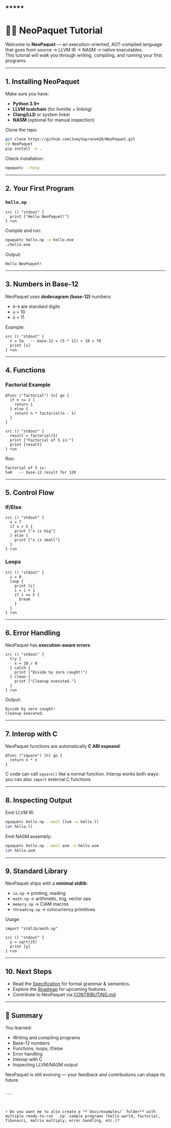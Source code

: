 ## *****
# 🧑‍💻 NeoPaquet Tutorial
Welcome to **NeoPaquet** — an execution-oriented, AOT-compiled language that goes from source → LLVM IR → NASM → native executables.  
This tutorial will walk you through writing, compiling, and running your first programs.

---

## 1. Installing NeoPaquet
Make sure you have:
- **Python 3.9+**
- **LLVM toolchain** (for llvmlite + linking)
- **Clang/LLD** or system linker
- **NASM** (optional for manual inspection)

Clone the repo:
```bash
git clone https://github.com/JoeySoprano420/NeoPaquet.git
cd NeoPaquet
pip install -e .
````

Check installation:

```bash
npaquetc --help
```

---

## 2. Your First Program

### `hello.np`

```neopaquet
src () "stdout" {
  print ["Hello NeoPaquet!"]
} run
```

Compile and run:

```bash
npaquetc hello.np -o hello.exe
./hello.exe
```

Output:

```
Hello NeoPaquet!
```

---

## 3. Numbers in Base-12

NeoPaquet uses **dodecagram (base-12)** numbers:

* `0-9` are standard digits
* `a` = 10
* `b` = 11

Example:

```neopaquet
src () "stdout" {
  x = 5a   -- base-12 = (5 * 12) + 10 = 70
  print [x]
} run
```

---

## 4. Functions

### Factorial Example

```neopaquet
@func ("factorial") [n] go {
  if n <= 1 {
    return 1
  } else {
    return n * factorial(n - 1)
  }
}

src () "stdout" {
  result = factorial(5)
  print ["Factorial of 5 is:"]
  print [result]
} run
```

Run:

```
Factorial of 5 is:
5a0   -- base-12 result for 120
```

---

## 5. Control Flow

### If/Else

```neopaquet
src () "stdout" {
  x = 7
  if x > 5 {
    print ["x is big"]
  } else {
    print ["x is small"]
  }
} run
```

### Loops

```neopaquet
src () "stdout" {
  i = 0
  loop {
    print [i]
    i = i + 1
    if i == 5 {
      break
    }
  }
} run
```

---

## 6. Error Handling

NeoPaquet has **execution-aware errors**:

```neopaquet
src () "stdout" {
  try {
    x = 10 / 0
  } catch {
    print ["Divide by zero caught!"]
  } clean {
    print ["Cleanup executed."]
  }
} run
```

Output:

```
Divide by zero caught!
Cleanup executed.
```

---

## 7. Interop with C

NeoPaquet functions are automatically **C ABI exposed**:

```neopaquet
@func ("square") [n] go {
  return n * n
}
```

C code can call `square()` like a normal function.
Interop works both ways: you can also `import` external C functions.

---

## 8. Inspecting Output

Emit LLVM IR:

```bash
npaquetc hello.np --emit llvm -o hello.ll
cat hello.ll
```

Emit NASM assembly:

```bash
npaquetc hello.np --emit asm -o hello.asm
cat hello.asm
```

---

## 9. Standard Library

NeoPaquet ships with a **minimal stdlib**:

* `io.np` → printing, reading
* `math.np` → arithmetic, trig, vector ops
* `memory.np` → CIAM macros
* `threading.np` → concurrency primitives

Usage:

```neopaquet
import "stdlib/math.np"

src () "stdout" {
  y = sqrt(25)
  print [y]
} run
```

---

## 10. Next Steps

* Read the [Specification](spec.md) for formal grammar & semantics.
* Explore the [Roadmap](../ROADMAP.md) for upcoming features.
* Contribute to NeoPaquet via [CONTRIBUTING.md](../CONTRIBUTING.md).

---

## 🎯 Summary

You learned:

* Writing and compiling programs
* Base-12 numbers
* Functions, loops, if/else
* Error handling
* Interop with C
* Inspecting LLVM/NASM output

NeoPaquet is still evolving — your feedback and contributions can shape its future.

```

---



⚡ Do you want me to also create a **`docs/examples/` folder** with multiple ready-to-run `.np` sample programs (hello world, factorial, fibonacci, matrix multiply, error handling, etc.)?
```
